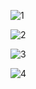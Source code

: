 ![1](https://raw.githubusercontent.com/bvarga92/imgproc/main/tomo_backprojection/output1.jpg)

![2](https://raw.githubusercontent.com/bvarga92/imgproc/main/tomo_backprojection/output2.jpg)

![3](https://raw.githubusercontent.com/bvarga92/imgproc/main/tomo_backprojection/output3.jpg)

![4](https://raw.githubusercontent.com/bvarga92/imgproc/main/tomo_backprojection/output4.jpg)
